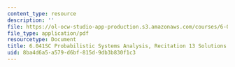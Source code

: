 ```yaml
---
content_type: resource
description: ''
file: https://ol-ocw-studio-app-production.s3.amazonaws.com/courses/6-041sc-probabilistic-systems-analysis-and-applied-probability-fall-2013/8ba4d6a5a579d6bf815d9db3b830f1c3_MIT6_041SCF13_rec13_sol.pdf
file_type: application/pdf
resourcetype: Document
title: 6.041SC Probabilistic Systems Analysis, Recitation 13 Solutions
uid: 8ba4d6a5-a579-d6bf-815d-9db3b830f1c3
---
```


